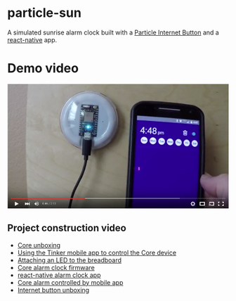 # particle-sun

A simulated sunrise alarm clock built with a [Particle Internet Button](https://www.particle.io/button)
and a [react-native](https://facebook.github.io/react-native/) app.

# Demo video

[![Particle Sun](./demo.png)](https://youtu.be/J4OsQ0r2Fik)

## Project construction video

 * [Core unboxing](https://www.youtube.com/watch?v=oQDl12VCCzs)
 * [Using the Tinker mobile app to control the Core device](https://www.youtube.com/watch?v=8GryUZHAc9o)
 * [Attaching an LED to the breadboard](https://www.youtube.com/watch?v=2zlG39CaMXE)
 * [Core alarm clock firmware](https://www.youtube.com/watch?v=I6jJDSIlgRU)
 * [react-native alarm clock app](https://www.youtube.com/watch?v=VTQxne7SsCU)
 * [Core alarm controlled by mobile app](https://www.youtube.com/watch?v=ehdKMnMDv8A)
 * [Internet button unboxing](https://youtu.be/wLhzdFc4cP0)

